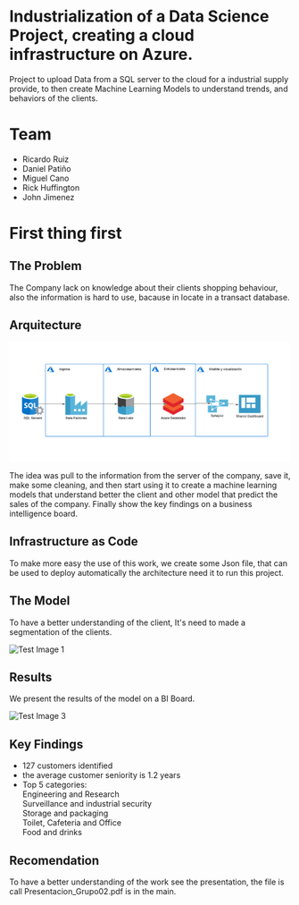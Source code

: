 # Industrialization of a Data Science Project, creating a cloud infrastructure on Azure.
Project to upload Data from a SQL server to the cloud for a industrial supply provide, to then create Machine Learning Models to understand trends, and behaviors of the clients.

# Team
* Ricardo Ruiz
* Daniel Patiño
* Miguel Cano
* Rick Huffington
* John Jimenez

# First thing first
## The Problem
The Company lack on knowledge about their clients shopping behaviour, also the information is hard to use, bacause in locate in a transact database.

## Arquitecture 

![Test Image 2](https://github.com/omnia520/1stPipeline/blob/main/Arquitectura%20EAFIT.png)

The idea was pull to the information from the server of the company, save it, make some cleaning, and then start using it to create a machine learning models that understand better the client and other model that predict the sales of the company. Finally show the key findings on a business intelligence board.

## Infrastructure as Code

To make more easy the use of this work, we create some Json file, that can be used to deploy automatically the architecture need it to run this project.

## The Model
To have a better understanding of the client, It's need to made a segmentation of the clients.

![Test Image 1](https://github.com/omnia520/ProjectSapiencia/blob/main/Flujo.png)

## Results

We present the results of the model on a BI Board.


![Test Image 3](https://github.com/omnia520/ProjectSapiencia/blob/main/b1.png)

## Key Findings

* 127 customers identified
* the average customer seniority is 1.2 years<br />
* Top 5 categories:<br />
Engineering and Research<br />
Surveillance and industrial security<br />
Storage and packaging<br />
Toilet, Cafeteria and Office<br />
Food and drinks<br />

## Recomendation

To have a better understanding of the work see the presentation, the file is call Presentacion_Grupo02.pdf is in the main.
